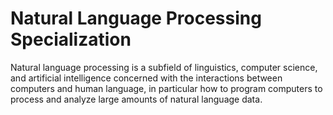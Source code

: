 # Natural Language Processing Specialization
Natural language processing is a subfield of linguistics, computer science, and artificial intelligence concerned with the interactions between computers and human language, in particular how to program computers to process and analyze large amounts of natural language data.
